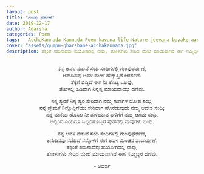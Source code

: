 ```yaml
---
layout: post
title: "ಗುಂಪು ಘರ್ಶಣೆ"
date: 2019-12-17
author: Adarsha
categories: Poem
tags:	AcchaKannada Kannada Poem kavana life Nature jeevana bayake aase desire 
cover: "assets/gumpu-gharshane-acchakannada.jpg"
description: ತಕ್ಕಂತೆ ಸಮನಾದೆವು ಸುಯೋಗದಲ್ಲಿ ನಾವು, ತೋಳುಗಳು ಸೇರಿದ ಮೇಲೆ ಮಾಯವಾಗಿದೆ ಈಗ ನಮ್ಮಿಬ್ಬರ ದಣಿವು..
---
```


<p align ="center">ನನ್ನ ಅವಳ ನಡುವೆ ಸಂದಿ ಸಂದಿಗಳಲ್ಲಿ ಗುಂಪುಘರ್ಶಣೆ,<br>
ಅನುದಿನವು ಅವಳ ಮೇಲೆ ಹೆಚ್ಚುತ್ತಿದೆ ಆಕರ್ಶಣೆ.<br><!--more-->
ತೆಕ್ಕೆಗೆ ಬಿದ್ದಿದೆ ಈಗ ನೀ ಕೊಟ್ಟ ಒಲವು,<br>
ತೋಳಲ್ಲಿ ಹಿಡಿದಾಗ ನಿನ್ನನ್ನ ಮಾಯವಾಯ್ತು ದಣಿವು.</p>

<p align ="center">ನನ್ನ ಸ್ವರಕೆ ನಿನ್ನ ಸ್ವರ ಸೇರಿದಾಗ ನಮ್ಮ ಗುಣಗಳ ಲೋಪ ಸಂಧಿ,<br>
ನನ್ನ ಪ್ರೇಮಕೆ ನಿನ್ನೊಪ್ಪಿಗೆಯು ಸೇರಿದಾಗ ಹೊರಡುವುದು ನಮ್ಮ ಆದೇಶ ಸಂಧಿ;<br>
ನನ್ನ ಮನೆಯ ಹೊಸಿಲ ನೀ ತುಳಿಯುವ ಘಳಿಗೆಗೆ ನಮ್ಮ ಆಗಮ ಸಂಧಿ,<br>
ಅಲ್ಲಿಂದ ಎಂದಿಗೂ ಒಬ್ಬರಿಗೊಬ್ಬರ ಸ್ನೇಹದಲ್ಲಿ ನಾವುಗಳು ಬಂಧಿ.</p>

<p align ="center">ನನ್ನ ಅವಳ ನಡುವೆ ಸಂದಿ ಸಂದಿಗಳಲ್ಲಿ ಗುಂಪುಘರ್ಶಣೆ,<br>
ಅನುದಿನವು ನಡೆದಿದೆ ನನ್ನೊಳಗೆ ಈಗ ಅವಳ ಮಿಂಚಿನ ಪಾದಾರ್ಪಣೆ.<br>
ತಕ್ಕಂತೆ ಸಮನಾದೆವು ಸುಯೋಗದಲ್ಲಿ ನಾವು,<br>
ತೋಳುಗಳು ಸೇರಿದ ಮೇಲೆ ಮಾಯವಾಗಿದೆ ಈಗ ನಮ್ಮಿಬ್ಬರ ದಣಿವು.</p>

<p align ="center">- ಆದರ್ಶ</p>
